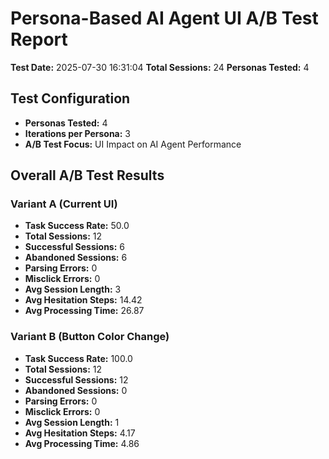 # Persona-Based AI Agent UI A/B Test Report
**Test Date:** 2025-07-30 16:31:04
**Total Sessions:** 24
**Personas Tested:** 4

## Test Configuration
- **Personas Tested:** 4
- **Iterations per Persona:** 3
- **A/B Test Focus:** UI Impact on AI Agent Performance

## Overall A/B Test Results
### Variant A (Current UI)
- **Task Success Rate:** 50.0
- **Total Sessions:** 12
- **Successful Sessions:** 6
- **Abandoned Sessions:** 6
- **Parsing Errors:** 0
- **Misclick Errors:** 0
- **Avg Session Length:** 3
- **Avg Hesitation Steps:** 14.42
- **Avg Processing Time:** 26.87

### Variant B (Button Color Change)
- **Task Success Rate:** 100.0
- **Total Sessions:** 12
- **Successful Sessions:** 12
- **Abandoned Sessions:** 0
- **Parsing Errors:** 0
- **Misclick Errors:** 0
- **Avg Session Length:** 1
- **Avg Hesitation Steps:** 4.17
- **Avg Processing Time:** 4.86
